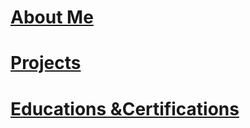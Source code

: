 
# [About Me](https://github.com/DishaBalpande/DishaBalpande.github.io/blob/master/About.md)

# [Projects](https://github.com/DishaBalpande/DishaBalpande.github.io/blob/master/projects.md)

# [Educations &Certifications](https://github.com/DishaBalpande/DishaBalpande.github.io/blob/master/edu-cert.md)
